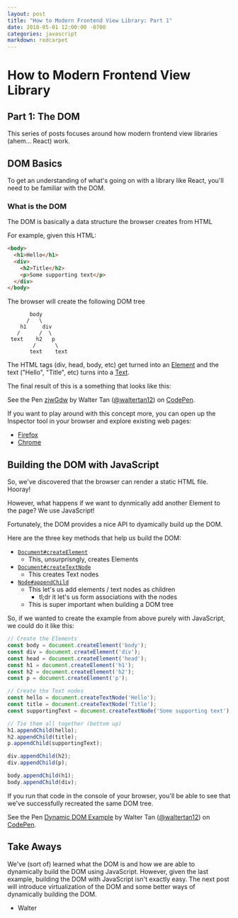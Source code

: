 ```yaml
---
layout: post
title: "How to Modern Frontend View Library: Part 1"
date: 2018-05-01 12:00:00 -0700
categories: javascript
markdown: redcarpet
---
```


# How to Modern Frontend View Library
## Part 1: The DOM
This series of posts focuses around how modern frontend view libraries (ahem... React) work.

## DOM Basics
To get an understanding of what's going on with a library like React, you'll need to be familiar with the DOM.

### What is the DOM
The DOM is basically a data structure the browser creates from HTML

For example, given this HTML: 
```html
<body>
  <h1>Hello</h1>
  <div>
    <h2>Title</h2>
    <p>Some supporting text</p>
  </div>
</body>
```

The browser will create the following DOM tree
```
       body
      /   \
    h1     div
   /      /  \ 
 text    h2   p
        /      \
       text    text
```

The HTML tags (div, head, body, etc) get turned into an [Element](https://developer.mozilla.org/en-US/docs/Web/API/Element) and the text ("Hello", "Title", etc) turns into a [Text](https://developer.mozilla.org/en-US/docs/Web/API/Text).

The final result of this is a something that looks like this:

<p data-height="281" data-theme-id="dark" data-slug-hash="zjwGdw" data-default-tab="result" data-user="waltertan12" data-embed-version="2" data-pen-title="zjwGdw" class="codepen">See the Pen <a href="https://codepen.io/waltertan12/pen/zjwGdw/">zjwGdw</a> by Walter Tan (<a href="https://codepen.io/waltertan12">@waltertan12</a>) on <a href="https://codepen.io">CodePen</a>.</p>
<script src="https://static.codepen.io/assets/embed/ei.js"></script>

If you want to play around with this concept more, you can open up the Inspector tool in your browser and explore existing web pages:
- [Firefox](https://developer.mozilla.org/en-US/docs/Tools/Page_Inspector/How_to/Open_the_Inspector)
- [Chrome](https://developer.chrome.com/devtools#dom-and-styles)

## Building the DOM with JavaScript
So, we've discovered that the browser can render a static HTML file. Hooray!

However, what happens if we want to dynmically add another Element to the page? We use JavaScript!

Fortunately, the DOM provides a nice API to dyamically build up the DOM.

Here are the three key methods that help us build the DOM:
- [`Document#createElement`](https://developer.mozilla.org/en-US/docs/Web/API/Document/createElement)
  - This, unsurprisngly, creates Elements
- [`Document#createTextNode`](https://developer.mozilla.org/en-US/docs/Web/API/Document/createTextNode)
  - This creates Text nodes
- [`Node#appendChild`](https://developer.mozilla.org/en-US/docs/Web/API/Node/appendChild)
  - This let's us add elements / text nodes as children
    - tl;dr it let's us form associations with the nodes
  - This is super important when building a DOM tree

So, if we wanted to create the example from above purely with JavaScript, we could do it like this:
```javascript
// Create the Elements
const body = document.createElement('body');
const div = document.createElement('div');
const head = document.createElement('head');
const h1 = document.createElement('h1');
const h2 = document.createElement('h2');
const p = document.createElement('p');

// Create the Text nodes
const hello = document.createTextNode('Hello');
const title = document.createTextNode('Title');
const supportingText = document.createTextNode('Some supporting text');

// Tie them all together (bottom up)
h1.appendChild(hello);
h2.appendChild(title);
p.appendChild(supportingText);

div.appendChild(h2);
div.appendChild(p);

body.appendChild(h1);
body.appendChild(div);
```

If you run that code in the console of your browser, you'll be able to see that we've successfully recreated the same DOM tree.

<p data-height="281" data-theme-id="dark" data-slug-hash="VxbLGE" data-default-tab="result" data-user="waltertan12" data-embed-version="2" data-pen-title="Dynamic DOM Example" data-editable="true" class="codepen">See the Pen <a href="https://codepen.io/waltertan12/pen/VxbLGE/">Dynamic DOM Example</a> by Walter Tan (<a href="https://codepen.io/waltertan12">@waltertan12</a>) on <a href="https://codepen.io">CodePen</a>.</p>
<script src="https://static.codepen.io/assets/embed/ei.js"></script>

## Take Aways
We've (sort of) learned what the DOM is and how we are able to dynamically build the DOM using JavaScript. However, given the last example, building the DOM with JavaScript isn't exactly easy. The next post will introduce virtualization of the DOM and some better ways of dynamically building the DOM.

- Walter
